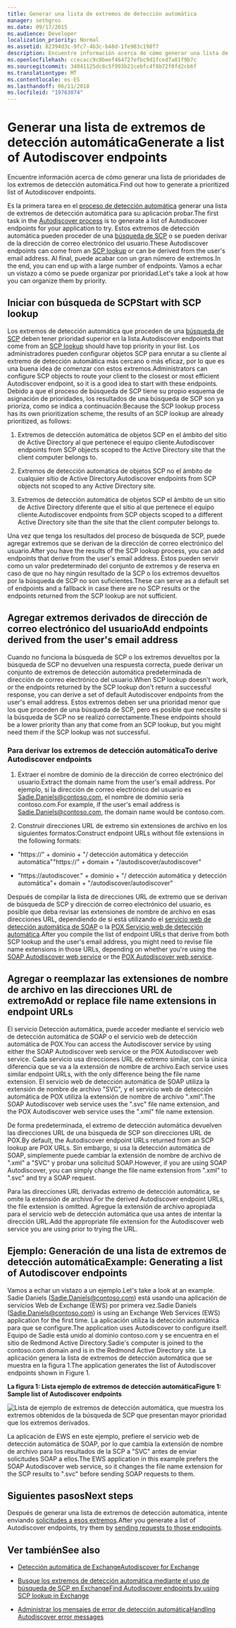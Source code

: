 ```yaml
---
title: Generar una lista de extremos de detección automática
manager: sethgros
ms.date: 09/17/2015
ms.audience: Developer
localization_priority: Normal
ms.assetid: 82394d3c-9fc7-4b3c-b48d-1fe983c198f7
description: Encuentre información acerca de cómo generar una lista de prioridades de los extremos de detección automática.
ms.openlocfilehash: ccecacc9c8beef464727efbc9d1fced7a81f9b7c
ms.sourcegitcommit: 34041125dc8c5f993b21cebfc4f8b72f0fd2cb6f
ms.translationtype: MT
ms.contentlocale: es-ES
ms.lasthandoff: 06/11/2018
ms.locfileid: "19763074"
---
```

# <a name="generate-a-list-of-autodiscover-endpoints"></a><span data-ttu-id="4f32b-103">Generar una lista de extremos de detección automática</span><span class="sxs-lookup"><span data-stu-id="4f32b-103">Generate a list of Autodiscover endpoints</span></span>

<span data-ttu-id="4f32b-104">Encuentre información acerca de cómo generar una lista de prioridades de los extremos de detección automática.</span><span class="sxs-lookup"><span data-stu-id="4f32b-104">Find out how to generate a prioritized list of Autodiscover endpoints.</span></span>
  
<span data-ttu-id="4f32b-105">Es la primera tarea en el [proceso de detección automática](autodiscover-for-exchange.md) generar una lista de extremos de detección automática para su aplicación probar.</span><span class="sxs-lookup"><span data-stu-id="4f32b-105">The first task in the [Autodiscover process](autodiscover-for-exchange.md) is to generate a list of Autodiscover endpoints for your application to try.</span></span> <span data-ttu-id="4f32b-106">Estos extremos de detección automática pueden proceder de una [búsqueda de SCP](how-to-find-autodiscover-endpoints-by-using-scp-lookup-in-exchange.md) o se pueden derivar de la dirección de correo electrónico del usuario.</span><span class="sxs-lookup"><span data-stu-id="4f32b-106">These Autodiscover endpoints can come from an [SCP lookup](how-to-find-autodiscover-endpoints-by-using-scp-lookup-in-exchange.md) or can be derived from the user's email address.</span></span> <span data-ttu-id="4f32b-107">Al final, puede acabar con un gran número de extremos.</span><span class="sxs-lookup"><span data-stu-id="4f32b-107">In the end, you can end up with a large number of endpoints.</span></span> <span data-ttu-id="4f32b-108">Vamos a echar un vistazo a cómo se puede organizar por prioridad.</span><span class="sxs-lookup"><span data-stu-id="4f32b-108">Let's take a look at how you can organize them by priority.</span></span> 
  
## <a name="start-with-scp-lookup"></a><span data-ttu-id="4f32b-109">Iniciar con búsqueda de SCP</span><span class="sxs-lookup"><span data-stu-id="4f32b-109">Start with SCP lookup</span></span>
<span data-ttu-id="4f32b-110"><a name="bk_StartWithScp"> </a></span><span class="sxs-lookup"><span data-stu-id="4f32b-110"></span></span>

<span data-ttu-id="4f32b-111">Los extremos de detección automática que proceden de una [búsqueda de SCP](how-to-find-autodiscover-endpoints-by-using-scp-lookup-in-exchange.md) deben tener prioridad superior en la lista.</span><span class="sxs-lookup"><span data-stu-id="4f32b-111">Autodiscover endpoints that come from an [SCP lookup](how-to-find-autodiscover-endpoints-by-using-scp-lookup-in-exchange.md) should have top priority in your list.</span></span> <span data-ttu-id="4f32b-112">Los administradores pueden configurar objetos SCP para enrutar a su cliente al extremo de detección automática más cercano o más eficaz, por lo que es una buena idea de comenzar con estos extremos.</span><span class="sxs-lookup"><span data-stu-id="4f32b-112">Administrators can configure SCP objects to route your client to the closest or most efficient Autodiscover endpoint, so it is a good idea to start with these endpoints.</span></span> <span data-ttu-id="4f32b-113">Debido a que el proceso de búsqueda de SCP tiene su propio esquema de asignación de prioridades, los resultados de una búsqueda de SCP son ya prioriza, como se indica a continuación:</span><span class="sxs-lookup"><span data-stu-id="4f32b-113">Because the SCP lookup process has its own prioritization scheme, the results of an SCP lookup are already prioritized, as follows:</span></span> 
  
1. <span data-ttu-id="4f32b-114">Extremos de detección automática de objetos SCP en el ámbito del sitio de Active Directory al que pertenece el equipo cliente.</span><span class="sxs-lookup"><span data-stu-id="4f32b-114">Autodiscover endpoints from SCP objects scoped to the Active Directory site that the client computer belongs to.</span></span>
    
2. <span data-ttu-id="4f32b-115">Extremos de detección automática de objetos SCP no el ámbito de cualquier sitio de Active Directory.</span><span class="sxs-lookup"><span data-stu-id="4f32b-115">Autodiscover endpoints from SCP objects not scoped to any Active Directory site.</span></span>
    
3. <span data-ttu-id="4f32b-116">Extremos de detección automática de objetos SCP el ámbito de un sitio de Active Directory diferente que el sitio al que pertenece el equipo cliente.</span><span class="sxs-lookup"><span data-stu-id="4f32b-116">Autodiscover endpoints from SCP objects scoped to a different Active Directory site than the site that the client computer belongs to.</span></span>
    
<span data-ttu-id="4f32b-117">Una vez que tenga los resultados del proceso de búsqueda de SCP, puede agregar extremos que se derivan de la dirección de correo electrónico del usuario.</span><span class="sxs-lookup"><span data-stu-id="4f32b-117">After you have the results of the SCP lookup process, you can add endpoints that derive from the user's email address.</span></span> <span data-ttu-id="4f32b-118">Éstos pueden servir como un valor predeterminado del conjunto de extremos y de reserva en caso de que no hay ningún resultado de la SCP o los extremos devueltos por la búsqueda de SCP no son suficientes.</span><span class="sxs-lookup"><span data-stu-id="4f32b-118">These can serve as a default set of endpoints and a fallback in case there are no SCP results or the endpoints returned from the SCP lookup are not sufficient.</span></span>
  
## <a name="add-endpoints-derived-from-the-users-email-address"></a><span data-ttu-id="4f32b-119">Agregar extremos derivados de dirección de correo electrónico del usuario</span><span class="sxs-lookup"><span data-stu-id="4f32b-119">Add endpoints derived from the user's email address</span></span>
<span data-ttu-id="4f32b-120"><a name="bk_AddDerivedEndpoints"> </a></span><span class="sxs-lookup"><span data-stu-id="4f32b-120"></span></span>

<span data-ttu-id="4f32b-121">Cuando no funciona la búsqueda de SCP o los extremos devueltos por la búsqueda de SCP no devuelven una respuesta correcta, puede derivar un conjunto de extremos de detección automática predeterminada de dirección de correo electrónico del usuario.</span><span class="sxs-lookup"><span data-stu-id="4f32b-121">When SCP lookup doesn't work, or the endpoints returned by the SCP lookup don't return a successful response, you can derive a set of default Autodiscover endpoints from the user's email address.</span></span> <span data-ttu-id="4f32b-122">Estos extremos deben ser una prioridad menor que los que proceden de una búsqueda de SCP, pero es posible que necesite si la búsqueda de SCP no se realizó correctamente.</span><span class="sxs-lookup"><span data-stu-id="4f32b-122">These endpoints should be a lower priority than any that come from an SCP lookup, but you might need them if the SCP lookup was not successful.</span></span>
  
### <a name="to-derive-autodiscover-endpoints"></a><span data-ttu-id="4f32b-123">Para derivar los extremos de detección automática</span><span class="sxs-lookup"><span data-stu-id="4f32b-123">To derive Autodiscover endpoints</span></span>

1. <span data-ttu-id="4f32b-124">Extraer el nombre de dominio de la dirección de correo electrónico del usuario.</span><span class="sxs-lookup"><span data-stu-id="4f32b-124">Extract the domain name from the user's email address.</span></span> <span data-ttu-id="4f32b-125">Por ejemplo, si la dirección de correo electrónico del usuario es Sadie.Daniels@contoso.com, el nombre de dominio sería contoso.com.</span><span class="sxs-lookup"><span data-stu-id="4f32b-125">For example, if the user's email address is Sadie.Daniels@contoso.com, the domain name would be contoso.com.</span></span>
    
2. <span data-ttu-id="4f32b-126">Construir direcciones URL de extremo sin extensiones de archivo en los siguientes formatos:</span><span class="sxs-lookup"><span data-stu-id="4f32b-126">Construct endpoint URLs without file extensions in the following formats:</span></span>
    
  - <span data-ttu-id="4f32b-127">"https://" + dominio + "/ detección automática y detección automática"</span><span class="sxs-lookup"><span data-stu-id="4f32b-127">"https://" + domain + "/autodiscover/autodiscover"</span></span>
    
  - <span data-ttu-id="4f32b-128">"https://autodiscover."</span><span class="sxs-lookup"><span data-stu-id="4f32b-128"></span></span> <span data-ttu-id="4f32b-129">+ dominio + "/ detección automática y detección automática"</span><span class="sxs-lookup"><span data-stu-id="4f32b-129">+ domain + "/autodiscover/autodiscover"</span></span>
    
<span data-ttu-id="4f32b-130">Después de compilar la lista de direcciones URL de extremo que se derivan de búsqueda de SCP y dirección de correo electrónico del usuario, es posible que deba revisar las extensiones de nombre de archivo en esas direcciones URL, dependiendo de si está utilizando el [servicio web de detección automática de SOAP](http://msdn.microsoft.com/library/61c21ea9-7fea-4f56-8ada-bf80e1e6b074%28Office.15%29.aspx) o la [POX Servicio web de detección automática](http://msdn.microsoft.com/library/877152f0-f4b1-4f63-b2ce-924f4bdf2d20%28Office.15%29.aspx).</span><span class="sxs-lookup"><span data-stu-id="4f32b-130">After you compile the list of endpoint URLs that derive from both SCP lookup and the user's email address, you might need to revise file name extensions in those URLs, depending on whether you're using the [SOAP Autodiscover web service](http://msdn.microsoft.com/library/61c21ea9-7fea-4f56-8ada-bf80e1e6b074%28Office.15%29.aspx) or the [POX Autodiscover web service](http://msdn.microsoft.com/library/877152f0-f4b1-4f63-b2ce-924f4bdf2d20%28Office.15%29.aspx).</span></span>
  
## <a name="add-or-replace-file-name-extensions-in-endpoint-urls"></a><span data-ttu-id="4f32b-131">Agregar o reemplazar las extensiones de nombre de archivo en las direcciones URL de extremo</span><span class="sxs-lookup"><span data-stu-id="4f32b-131">Add or replace file name extensions in endpoint URLs</span></span>
<span data-ttu-id="4f32b-132"><a name="bk_FileExtensions"> </a></span><span class="sxs-lookup"><span data-stu-id="4f32b-132"></span></span>

<span data-ttu-id="4f32b-133">El servicio Detección automática, puede acceder mediante el servicio web de detección automática de SOAP o el servicio web de detección automática de POX.</span><span class="sxs-lookup"><span data-stu-id="4f32b-133">You can access the Autodiscover service by using either the SOAP Autodiscover web service or the POX Autodiscover web service.</span></span> <span data-ttu-id="4f32b-134">Cada servicio usa direcciones URL de extremo similar, con la única diferencia que se va a la extensión de nombre de archivo.</span><span class="sxs-lookup"><span data-stu-id="4f32b-134">Each service uses similar endpoint URLs, with the only difference being the file name extension.</span></span> <span data-ttu-id="4f32b-135">El servicio web de detección automática de SOAP utiliza la extensión de nombre de archivo "SVC", y el servicio web de detección automática de POX utiliza la extensión de nombre de archivo ".xml".</span><span class="sxs-lookup"><span data-stu-id="4f32b-135">The SOAP Autodiscover web service uses the ".svc" file name extension, and the POX Autodiscover web service uses the ".xml" file name extension.</span></span>
  
<span data-ttu-id="4f32b-136">De forma predeterminada, el extremo de detección automática devuelven las direcciones URL de una búsqueda de SCP son direcciones URL de POX.</span><span class="sxs-lookup"><span data-stu-id="4f32b-136">By default, the Autodiscover endpoint URLs returned from an SCP lookup are POX URLs.</span></span> <span data-ttu-id="4f32b-137">Sin embargo, si usa la detección automática de SOAP, simplemente puede cambiar la extensión de nombre de archivo de ".xml" a "SVC" y probar una solicitud SOAP.</span><span class="sxs-lookup"><span data-stu-id="4f32b-137">However, if you are using SOAP Autodiscover, you can simply change the file name extension from ".xml" to ".svc" and try a SOAP request.</span></span>
  
<span data-ttu-id="4f32b-138">Para las direcciones URL derivadas extremo de detección automática, se omite la extensión de archivo.</span><span class="sxs-lookup"><span data-stu-id="4f32b-138">For the derived Autodiscover endpoint URLs, the file extension is omitted.</span></span> <span data-ttu-id="4f32b-139">Agregue la extensión de archivo apropiada para el servicio web de detección automática que usa antes de intentar la dirección URL.</span><span class="sxs-lookup"><span data-stu-id="4f32b-139">Add the appropriate file extension for the Autodiscover web service you are using prior to trying the URL.</span></span>
  
## <a name="example-generating-a-list-of-autodiscover-endpoints"></a><span data-ttu-id="4f32b-140">Ejemplo: Generación de una lista de extremos de detección automática</span><span class="sxs-lookup"><span data-stu-id="4f32b-140">Example: Generating a list of Autodiscover endpoints</span></span>
<span data-ttu-id="4f32b-141"><a name="bk_Example"> </a></span><span class="sxs-lookup"><span data-stu-id="4f32b-141"></span></span>

<span data-ttu-id="4f32b-142">Vamos a echar un vistazo a un ejemplo.</span><span class="sxs-lookup"><span data-stu-id="4f32b-142">Let's take a look at an example.</span></span> <span data-ttu-id="4f32b-143">Sadie Daniels (Sadie.Daniels@contoso.com) está usando una aplicación de servicios Web de Exchange (EWS) por primera vez.</span><span class="sxs-lookup"><span data-stu-id="4f32b-143">Sadie Daniels (Sadie.Daniels@contoso.com) is using an Exchange Web Services (EWS) application for the first time.</span></span> <span data-ttu-id="4f32b-144">La aplicación utiliza la detección automática para que se configure.</span><span class="sxs-lookup"><span data-stu-id="4f32b-144">The application uses Autodiscover to configure itself.</span></span> <span data-ttu-id="4f32b-145">Equipo de Sadie está unido al dominio contoso.com y se encuentra en el sitio de Redmond Active Directory.</span><span class="sxs-lookup"><span data-stu-id="4f32b-145">Sadie's computer is joined to the contoso.com domain and is in the Redmond Active Directory site.</span></span> <span data-ttu-id="4f32b-146">La aplicación genera la lista de extremos de detección automática que se muestra en la figura 1.</span><span class="sxs-lookup"><span data-stu-id="4f32b-146">The application generates the list of Autodiscover endpoints shown in Figure 1.</span></span>
  
<span data-ttu-id="4f32b-147">**La figura 1: Lista ejemplo de extremos de detección automática**</span><span class="sxs-lookup"><span data-stu-id="4f32b-147">**Figure 1: Sample list of Autodiscover endpoints**</span></span>

![Lista de ejemplo de extremos de detección automática, que muestra los extremos obtenidos de la búsqueda de SCP que presentan mayor prioridad que los extremos derivados.](media/Ex15_Autodiscover_GenerateList_Example.png)
  
<span data-ttu-id="4f32b-149">La aplicación de EWS en este ejemplo, prefiere el servicio web de detección automática de SOAP, por lo que cambia la extensión de nombre de archivo para los resultados de la SCP a "SVC" antes de enviar solicitudes SOAP a ellos.</span><span class="sxs-lookup"><span data-stu-id="4f32b-149">The EWS application in this example prefers the SOAP Autodiscover web service, so it changes the file name extension for the SCP results to ".svc" before sending SOAP requests to them.</span></span>
  
## <a name="next-steps"></a><span data-ttu-id="4f32b-150">Siguientes pasos</span><span class="sxs-lookup"><span data-stu-id="4f32b-150">Next steps</span></span>
<span data-ttu-id="4f32b-151"><a name="bk_NextSteps"> </a></span><span class="sxs-lookup"><span data-stu-id="4f32b-151"></span></span>

<span data-ttu-id="4f32b-152">Después de generar una lista de extremos de detección automática, intente enviando [solicitudes a esos extremos](how-to-get-user-settings-from-exchange-by-using-autodiscover.md).</span><span class="sxs-lookup"><span data-stu-id="4f32b-152">After you generate a list of Autodiscover endpoints, try them by [sending requests to those endpoints](how-to-get-user-settings-from-exchange-by-using-autodiscover.md).</span></span>
  
## <a name="see-also"></a><span data-ttu-id="4f32b-153">Ver también</span><span class="sxs-lookup"><span data-stu-id="4f32b-153">See also</span></span>


- [<span data-ttu-id="4f32b-154">Detección automática de Exchange</span><span class="sxs-lookup"><span data-stu-id="4f32b-154">Autodiscover for Exchange</span></span>](autodiscover-for-exchange.md)
    
- [<span data-ttu-id="4f32b-155">Busque los extremos de detección automática mediante el uso de búsqueda de SCP en Exchange</span><span class="sxs-lookup"><span data-stu-id="4f32b-155">Find Autodiscover endpoints by using SCP lookup in Exchange</span></span>](how-to-find-autodiscover-endpoints-by-using-scp-lookup-in-exchange.md)
    
- [<span data-ttu-id="4f32b-156">Administrar los mensajes de error de detección automática</span><span class="sxs-lookup"><span data-stu-id="4f32b-156">Handling Autodiscover error messages</span></span>](handling-autodiscover-error-messages.md)
    

